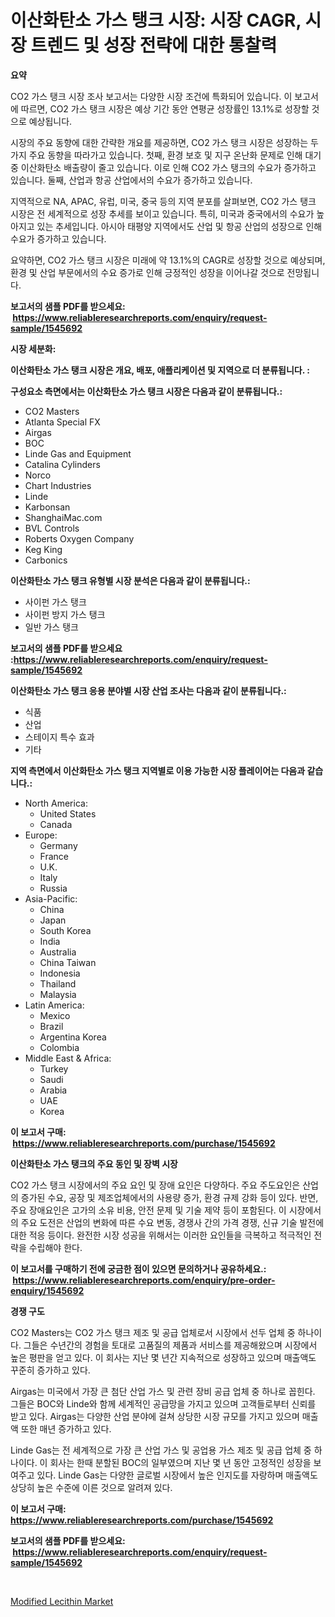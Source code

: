<p><h1>이산화탄소 가스 탱크 시장: 시장 CAGR, 시장 트렌드 및 성장 전략에 대한 통찰력</h1></p><p><strong>요약</strong></p>
<p><p>CO2 가스 탱크 시장 조사 보고서는 다양한 시장 조건에 특화되어 있습니다. 이 보고서에 따르면, CO2 가스 탱크 시장은 예상 기간 동안 연평균 성장률인 13.1%로 성장할 것으로 예상됩니다. </p><p>시장의 주요 동향에 대한 간략한 개요를 제공하면, CO2 가스 탱크 시장은 성장하는 두 가지 주요 동향을 따라가고 있습니다. 첫째, 환경 보호 및 지구 온난화 문제로 인해 대기 중 이산화탄소 배출량이 줄고 있습니다. 이로 인해 CO2 가스 탱크의 수요가 증가하고 있습니다. 둘째, 산업과 항공 산업에서의 수요가 증가하고 있습니다.</p><p>지역적으로 NA, APAC, 유럽, 미국, 중국 등의 지역 분포를 살펴보면, CO2 가스 탱크 시장은 전 세계적으로 성장 추세를 보이고 있습니다. 특히, 미국과 중국에서의 수요가 높아지고 있는 추세입니다. 아시아 태평양 지역에서도 산업 및 항공 산업의 성장으로 인해 수요가 증가하고 있습니다.</p><p>요약하면, CO2 가스 탱크 시장은 미래에 약 13.1%의 CAGR로 성장할 것으로 예상되며, 환경 및 산업 부문에서의 수요 증가로 인해 긍정적인 성장을 이어나갈 것으로 전망됩니다.</p></p>
<p><strong>보고서의 샘플 PDF를 받으세요: &nbsp;<a href="https://www.reliableresearchreports.com/enquiry/request-sample/1545692">https://www.reliableresearchreports.com/enquiry/request-sample/1545692</a></strong></p>
<p><strong>시장 세분화:</strong></p>
<p><strong> 이산화탄소 가스 탱크 시장은 개요, 배포, 애플리케이션 및 지역으로 더 분류됩니다. :</strong></p>
<p><strong>구성요소 측면에서는 이산화탄소 가스 탱크 시장은 다음과 같이 분류됩니다.:</strong></p>
<p><ul><li>CO2 Masters</li><li>Atlanta Special FX</li><li>Airgas</li><li>BOC</li><li>Linde Gas and Equipment</li><li>Catalina Cylinders</li><li>Norco</li><li>Chart Industries</li><li>Linde</li><li>Karbonsan</li><li>ShanghaiMac.com</li><li>BVL Controls</li><li>Roberts Oxygen Company</li><li>Keg King</li><li>Carbonics</li></ul></p>
<p><strong> 이산화탄소 가스 탱크 유형별 시장 분석은 다음과 같이 분류됩니다.:</strong></p>
<p><ul><li>사이펀 가스 탱크</li><li>사이펀 방지 가스 탱크</li><li>일반 가스 탱크</li></ul></p>
<p><strong>보고서의 샘플 PDF를 받으세요 :<a href="https://www.reliableresearchreports.com/enquiry/request-sample/1545692">https://www.reliableresearchreports.com/enquiry/request-sample/1545692</a></strong></p>
<p><strong> 이산화탄소 가스 탱크 응용 분야별 시장 산업 조사는 다음과 같이 분류됩니다.:</strong></p>
<p><ul><li>식품</li><li>산업</li><li>스테이지 특수 효과</li><li>기타</li></ul></p>
<p><strong>지역 측면에서 이산화탄소 가스 탱크 지역별로 이용 가능한 시장 플레이어는 다음과 같습니다.:</strong></p>
<p><ul>
    <li>
        North America:
        <ul>
            <li>United States</li>
            <li>Canada</li>
        </ul>
    </li>
    <li>
        Europe:
        <ul>
            <li>Germany</li>
            <li>France</li>
            <li>U.K.</li>
            <li>Italy</li>
            <li>Russia</li>
        </ul>
    </li>
    <li>
        Asia-Pacific:
        <ul>
            <li>China</li>
            <li>Japan</li>
            <li>South Korea</li>
            <li>India</li>
            <li>Australia</li>
            <li>China Taiwan</li>
            <li>Indonesia</li>
            <li>Thailand</li>
            <li>Malaysia</li>
        </ul>
    </li>
    <li>
        Latin America:
        <ul>
            <li>Mexico</li>
            <li>Brazil</li>
            <li>Argentina Korea</li>
            <li>Colombia</li>
        </ul>
    </li>
    <li>
        Middle East & Africa:
        <ul>
            <li>Turkey</li>
            <li>Saudi</li>
            <li>Arabia</li>
            <li>UAE</li>
            <li>Korea</li>
        </ul>
    </li>
    </ul></p>
<p><strong>이 보고서 구매: &nbsp;<a href="https://www.reliableresearchreports.com/purchase/1545692">https://www.reliableresearchreports.com/purchase/1545692</a></strong></p>
<p><strong>이산화탄소 가스 탱크의 주요 동인 및 장벽 시장</strong></p>
<p><p>CO2 가스 탱크 시장에서의 주요 요인 및 장애 요인은 다양하다. 주요 주도요인은 산업의 증가된 수요, 공장 및 제조업체에서의 사용량 증가, 환경 규제 강화 등이 있다. 반면, 주요 장애요인은 고가의 소유 비용, 안전 문제 및 기술 제약 등이 포함된다. 이 시장에서의 주요 도전은 산업의 변화에 따른 수요 변동, 경쟁사 간의 가격 경쟁, 신규 기술 발전에 대한 적응 등이다. 완전한 시장 성공을 위해서는 이러한 요인들을 극복하고 적극적인 전략을 수립해야 한다.</p></p>
<p><strong>이 보고서를 구매하기 전에 궁금한 점이 있으면 문의하거나 공유하세요.: &nbsp;<a href="https://www.reliableresearchreports.com/enquiry/pre-order-enquiry/1545692">https://www.reliableresearchreports.com/enquiry/pre-order-enquiry/1545692</a></strong></p>
<p><strong>경쟁 구도</strong></p>
<p><p>CO2 Masters는 CO2 가스 탱크 제조 및 공급 업체로서 시장에서 선두 업체 중 하나이다. 그들은 수년간의 경험을 토대로 고품질의 제품과 서비스를 제공해왔으며 시장에서 높은 평판을 얻고 있다. 이 회사는 지난 몇 년간 지속적으로 성장하고 있으며 매출액도 꾸준히 증가하고 있다.</p><p>Airgas는 미국에서 가장 큰 첨단 산업 가스 및 관련 장비 공급 업체 중 하나로 꼽힌다. 그들은 BOC와 Linde와 함께 세계적인 공급망을 가지고 있으며 고객들로부터 신뢰를 받고 있다. Airgas는 다양한 산업 분야에 걸쳐 상당한 시장 규모를 가지고 있으며 매출액 또한 매년 증가하고 있다.</p><p>Linde Gas는 전 세계적으로 가장 큰 산업 가스 및 공업용 가스 제조 및 공급 업체 중 하나이다. 이 회사는 한때 분할된 BOC의 일부였으며 지난 몇 년 동안 고정적인 성장을 보여주고 있다. Linde Gas는 다양한 글로벌 시장에서 높은 인지도를 자랑하며 매출액도 상당히 높은 수준에 이른 것으로 알려져 있다.</p></p>
<p><strong>이 보고서 구매: &nbsp; <a href="https://www.reliableresearchreports.com/purchase/1545692">https://www.reliableresearchreports.com/purchase/1545692</a></strong></p>
<p><strong>보고서의 샘플 PDF를 받으세요: &nbsp;<a href="https://www.reliableresearchreports.com/enquiry/request-sample/1545692">https://www.reliableresearchreports.com/enquiry/request-sample/1545692</a></strong><strong></strong></p>
<p>&nbsp;</p>
<p><p><a href="https://changeable-paste-463.notion.site/Modified-Lecithin-Market-Size-Growth-Outlook-from-2024-to-2031-projecting-at-Market-s-Trends-Analy-79c390329d1e473abb06a1b27bd05acc">Modified Lecithin Market</a></p></p>